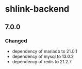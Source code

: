 # shlink-backend

## 7.0.0

### Changed

- dependency of mariadb to 21.0.1
- dependency of mysql to 13.0.2
- dependency of redis to 21.2.7
